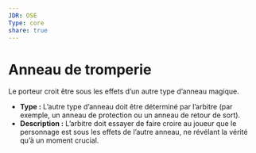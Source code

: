 ```yaml
---
JDR: OSE
Type: core
share: true
---
```

# Anneau de tromperie

Le porteur croit être sous les effets d’un autre type d’anneau magique.

- **Type :** L’autre type d’anneau doit être déterminé par l’arbitre (par exemple, un anneau de protection ou un anneau de retour de sort).
- **Description :** L’arbitre doit essayer de faire croire au joueur que le personnage est sous les effets de l’autre anneau, ne révélant la vérité qu’à un moment crucial.